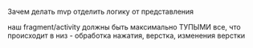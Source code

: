 Зачем делать mvp
отделить логику от представления

наш fragment/activity должны быть максимально ТУПЫМИ
все, что происходит в низ - обработка нажатия, верстка, изменения верстки
